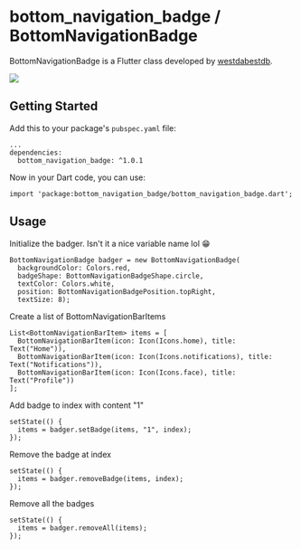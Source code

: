 # bottom_navigation_badge / BottomNavigationBadge
BottomNavigationBadge is a Flutter class developed by [westdabestdb](https://www.instagram.com/westdabestdb/).

![](https://media.giphy.com/media/42vZBDJcxd97IHro95/giphy.gif)
## Getting Started
Add this to your package's `pubspec.yaml` file:
```
...
dependencies:
  bottom_navigation_badge: ^1.0.1
```

Now in your Dart code, you can use:
```
import 'package:bottom_navigation_badge/bottom_navigation_badge.dart';
```

## Usage
Initialize the badger. Isn't it a nice variable name lol 😁
```
BottomNavigationBadge badger = new BottomNavigationBadge(
  backgroundColor: Colors.red,
  badgeShape: BottomNavigationBadgeShape.circle,
  textColor: Colors.white,
  position: BottomNavigationBadgePosition.topRight,
  textSize: 8);
```

Create a list of BottomNavigationBarItems
```
List<BottomNavigationBarItem> items = [
  BottomNavigationBarItem(icon: Icon(Icons.home), title: Text("Home")),
  BottomNavigationBarItem(icon: Icon(Icons.notifications), title: Text("Notifications")),
  BottomNavigationBarItem(icon: Icon(Icons.face), title: Text("Profile"))
];
```

Add badge to index with content "1"
```
setState(() {
  items = badger.setBadge(items, "1", index);
});
```

Remove the badge at index
```
setState(() {
  items = badger.removeBadge(items, index);
});
```

Remove all the badges
```
setState(() {
  items = badger.removeAll(items);
});
```